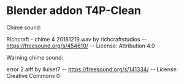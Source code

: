 # Blender addon T4P-Clean

Chime sound:

Richcraft - chime 4 20181219.wav by richcraftstudios -- https://freesound.org/s/454610/ -- License: Attribution 4.0

Warning chime sound:

error 2.aiff by lluiset7 -- https://freesound.org/s/141334/ -- License: Creative Commons 0
